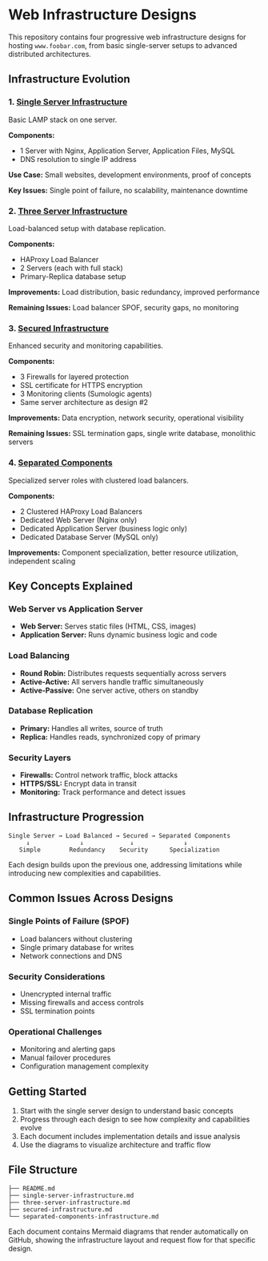 # Web Infrastructure Designs

This repository contains four progressive web infrastructure designs for hosting `www.foobar.com`, from basic single-server setups to advanced distributed architectures.

## Infrastructure Evolution

### 1. [Single Server Infrastructure](./single-server-infrastructure.md)
Basic LAMP stack on one server.

**Components:**
- 1 Server with Nginx, Application Server, Application Files, MySQL
- DNS resolution to single IP address

**Use Case:** Small websites, development environments, proof of concepts

**Key Issues:** Single point of failure, no scalability, maintenance downtime

### 2. [Three Server Infrastructure](./three-server-infrastructure.md) 
Load-balanced setup with database replication.

**Components:**
- HAProxy Load Balancer
- 2 Servers (each with full stack)
- Primary-Replica database setup

**Improvements:** Load distribution, basic redundancy, improved performance

**Remaining Issues:** Load balancer SPOF, security gaps, no monitoring

### 3. [Secured Infrastructure](./secured-infrastructure.md)
Enhanced security and monitoring capabilities.

**Components:**
- 3 Firewalls for layered protection
- SSL certificate for HTTPS encryption
- 3 Monitoring clients (Sumologic agents)
- Same server architecture as design #2

**Improvements:** Data encryption, network security, operational visibility

**Remaining Issues:** SSL termination gaps, single write database, monolithic servers

### 4. [Separated Components](./separated-components-infrastructure.md)
Specialized server roles with clustered load balancers.

**Components:**
- 2 Clustered HAProxy Load Balancers
- Dedicated Web Server (Nginx only)
- Dedicated Application Server (business logic only)  
- Dedicated Database Server (MySQL only)

**Improvements:** Component specialization, better resource utilization, independent scaling

## Key Concepts Explained

### Web Server vs Application Server
- **Web Server:** Serves static files (HTML, CSS, images)
- **Application Server:** Runs dynamic business logic and code

### Load Balancing
- **Round Robin:** Distributes requests sequentially across servers
- **Active-Active:** All servers handle traffic simultaneously
- **Active-Passive:** One server active, others on standby

### Database Replication
- **Primary:** Handles all writes, source of truth
- **Replica:** Handles reads, synchronized copy of primary

### Security Layers
- **Firewalls:** Control network traffic, block attacks
- **HTTPS/SSL:** Encrypt data in transit
- **Monitoring:** Track performance and detect issues

## Infrastructure Progression

```
Single Server → Load Balanced → Secured → Separated Components
     ↓              ↓             ↓              ↓
   Simple        Redundancy    Security      Specialization
```

Each design builds upon the previous one, addressing limitations while introducing new complexities and capabilities.

## Common Issues Across Designs

### Single Points of Failure (SPOF)
- Load balancers without clustering
- Single primary database for writes
- Network connections and DNS

### Security Considerations
- Unencrypted internal traffic
- Missing firewalls and access controls
- SSL termination points

### Operational Challenges
- Monitoring and alerting gaps
- Manual failover procedures
- Configuration management complexity

## Getting Started

1. Start with the single server design to understand basic concepts
2. Progress through each design to see how complexity and capabilities evolve
3. Each document includes implementation details and issue analysis
4. Use the diagrams to visualize architecture and traffic flow

## File Structure

```
├── README.md
├── single-server-infrastructure.md
├── three-server-infrastructure.md  
├── secured-infrastructure.md
└── separated-components-infrastructure.md
```

Each document contains Mermaid diagrams that render automatically on GitHub, showing the infrastructure layout and request flow for that specific design.
